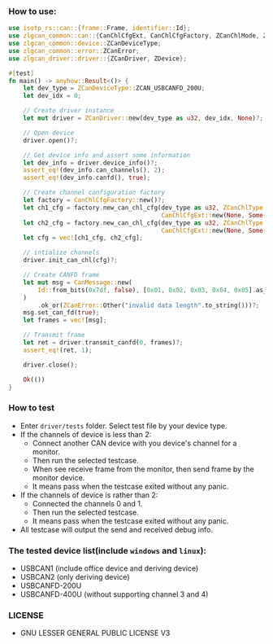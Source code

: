 ### How to use:
```rust
use isotp_rs::can::{frame::Frame, identifier::Id};
use zlgcan_common::can::{CanChlCfgExt, CanChlCfgFactory, ZCanChlMode, ZCanChlType, CanMessage};
use zlgcan_common::device::ZCanDeviceType;
use zlgcan_common::error::ZCanError;
use zlgcan_driver::driver::{ZCanDriver, ZDevice};

#[test]
fn main() -> anyhow::Result<()> {
    let dev_type = ZCanDeviceType::ZCAN_USBCANFD_200U;
    let dev_idx = 0;

    // Create driver instance
    let mut driver = ZCanDriver::new(dev_type as u32, dev_idx, None)?;

    // Open device
    driver.open()?;

    // Get device info and assert some information
    let dev_info = driver.device_info()?;
    assert_eq!(dev_info.can_channels(), 2);
    assert_eq!(dev_info.canfd(), true);

    // Create channel configuration factory
    let factory = CanChlCfgFactory::new()?;
    let ch1_cfg = factory.new_can_chl_cfg(dev_type as u32, ZCanChlType::CANFD_ISO as u8, ZCanChlMode::Normal as u8, 500_000,
                                          CanChlCfgExt::new(None, Some(1_000_000), None, None, None, None))?;
    let ch2_cfg = factory.new_can_chl_cfg(dev_type as u32, ZCanChlType::CANFD_ISO as u8, ZCanChlMode::Normal as u8, 500_000,
                                          CanChlCfgExt::new(None, Some(1_000_000), None, None, None, None))?;
    let cfg = vec![ch1_cfg, ch2_cfg];

    // intialize channels
    driver.init_can_chl(cfg)?;

    // Create CANFD frame
    let mut msg = CanMessage::new(
        Id::from_bits(0x7df, false), [0x01, 0x02, 0x03, 0x04, 0x05].as_slice()
    )
        .ok_or(ZCanError::Other("invalid data length".to_string()))?;
    msg.set_can_fd(true);
    let frames = vec![msg];

    // Transmit frame
    let ret = driver.transmit_canfd(0, frames)?;
    assert_eq!(ret, 1);

    driver.close();

    Ok(())
}

```

### How to test
  * Enter `driver/tests` folder. Select test file by your device type.
  * If the channels of device is less than 2:
    * Connect another CAN device with you device's channel for a monitor.
    * Then run the selected testcase.
    * When see receive frame from the monitor, then send frame by the monitor device.
    * It means pass when the testcase exited without any panic.
  * If the channels of device is rather than 2:
    * Connected the channels 0 and 1.
    * Then run the selected testcase.
    * It means pass when the testcase exited without any panic.
  * All testcase will output the send and received debug info.

### The tested device list(include `windows` and `linux`):
  * USBCAN1 (include office device and deriving device)
  * USBCAN2 (only deriving device)
  * USBCANFD-200U
  * USBCANFD-400U (without supporting channel 3 and 4)

### LICENSE
  * GNU LESSER GENERAL PUBLIC LICENSE V3
